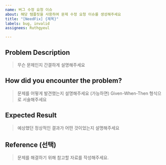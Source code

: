 ```yaml
---
name: 버그 수정 요청 이슈
about: 해당 템플릿을 사용하여 문제 수정 요청 이슈를 생성해주세요
title: "[NeedFix] {제목}"
labels: bug, invalid
assignees: Ruthgyeul

---
```


## Problem Description
> 무슨 문제인지 간결하게 설명해주세요

## How did you encounter the problem?
> 문제를 어떻게 발견했는지 설명해주세요
> (가능하면) Given-When-Then 형식으로 서술해주세요

## Expected Result
> 예상했던 정상적인 결과가 어떤 것이었는지 설명해주세요

## Reference (선택)
> 문제를 해결하기 위해 참고할 자료를 작성해주세요.

